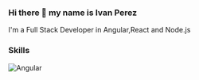 ### Hi there 👋 my name is Ivan Perez

I'm a Full Stack Developer in Angular,React and Node.js

### Skills
![Angular]( ?style=for-the-badge&logo=appveyor)
